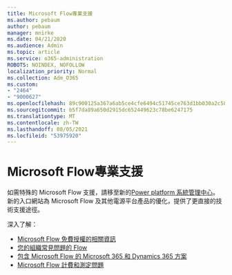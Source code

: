 ```yaml
---
title: Microsoft Flow專業支援
ms.author: pebaum
author: pebaum
manager: mnirke
ms.date: 04/21/2020
ms.audience: Admin
ms.topic: article
ms.service: o365-administration
ROBOTS: NOINDEX, NOFOLLOW
localization_priority: Normal
ms.collection: Adm_O365
ms.custom:
- "2464"
- "9000627"
ms.openlocfilehash: 89c900125a367a6ab5ce4cfe6494c51745ce763d1bb030a2c589a906525f21de
ms.sourcegitcommit: b5f7da89a650d2915dc652449623c78be6247175
ms.translationtype: MT
ms.contentlocale: zh-TW
ms.lasthandoff: 08/05/2021
ms.locfileid: "53975920"
---
```

# <a name="microsoft-flow-specialized-support"></a>Microsoft Flow專業支援

如需特殊的 Microsoft Flow 支援，請移至新的[Power platform 系統管理中心](https://aka.ms/flowadminsupport)。 新的入口網站為 Microsoft Flow 及其他電源平台產品的優化，提供了更直接的技術支援途徑。

深入了解：
- [Microsoft Flow 免費授權的相關資訊](https://go.microsoft.com/fwlink/?linkid=2095610)
- [您的組織常見問題的 Flow](https://go.microsoft.com/fwlink/?linkid=2072608)
- [包含 Microsoft Flow 的 Microsoft 365 和 Dynamics 365 方案](https://go.microsoft.com/fwlink/?linkid=2072406)
- [Microsoft Flow 計費和測定問題](https://go.microsoft.com/fwlink/?linkid=2072612)
